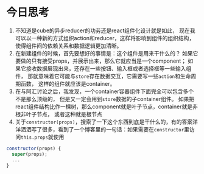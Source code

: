 # 今日思考
1. 不知道是cube的异步reducer的功劳还是react组件化设计就是如此，
现在我可以以一种新的方式组织action和reducer，这样将影响到组件的组织结构，
使得组件间的依赖关系和数据逻辑更加清晰。
2. 在新建组件的时候，首先要想好的事情是：这个组件是用来干什么的？
如果它要做的只有接受props，并展示出来，那么它就应当是一个component；
如果它接收数据展现出来，还存在一些按钮、输入框或者选择框等一些输入组件，
那就意味着它可能与`store`存在数据交互，它需要写一些`action`和生命周期函数，
这样的组件就应该是container。
3. 在与阿汇讨论之后，我发现，一个container容器组件下面完全可以包含多个不是那么顶级的，
但是又一定会用到`store`数据的子container组件。
如果把react组件结构比作一棵树，那么component就是叶子节点，container就是非根非叶子节点，
<Provider />或者<App />这种就是根节点
4. 关于`constructor(props)`，搜索了一下这个东西到底是干什么的，有的答案洋洋洒洒写了很多，看到了一个博客里的一句话：如果需要在`constructor`里访问`this.props`就使用
```js
constructor(props) {
  super(props);
  ...
}
```
